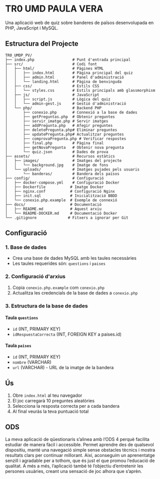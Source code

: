 
# TR0 UMD PAULA VERA

Una aplicació web de quiz sobre banderes de països desenvolupada en PHP, JavaScript i MySQL.

## Estructura del Projecte

```
TR0_UMDP_PV/
├── index.php                 # Punt d'entrada principal
├── src/                      # Codi font
│   ├── html/                 # Pàgines HTML
│   │   ├── index.html        # Pàgina principal del quiz
│   │   ├── admin.html        # Panel d'administració
│   │   └── landing.html      # Pàgina de benvinguda
│   ├── css/                  # Estils CSS
│   │   └── styles.css        # Estils principals amb glassmorphism
│   ├── js/                   # JavaScript
│   │   ├── script.js         # Lògica del quiz
│   │   └── admin-gest.js     # Gestió d'administració
│   └── php/                  # Backend PHP
│       ├── conexio.php       # Connexió a la base de dades
│       ├── getPreguntas.php  # Obtenir preguntes
│       ├── servir_imatge.php # Servir imatges
│       ├── addPregunta.php   # Afegir preguntes
│       ├── deletePregunta.php# Eliminar preguntes
│       ├── updatePregunta.php# Actualitzar preguntes
│       ├── comprovaPregunta.php # Verificar respostes
│       ├── final.php         # Pàgina final
│       ├── getNovaPregunta   # Obtenir nova pregunta
│       └── quiz.json         # Dades de prova
├── assets/                   # Recursos estàtics
│   ├── images/               # Imatges del projecte
│   │   └── background.jpg    # Imatge de fons
│   └── uploads/              # Imatges pujades pels usuaris
│       └── banderas/         # Bandera dels països
├── config/                   # Configuració
│   ├── docker-compose.yml    # Configuració Docker
│   ├── Dockerfile           # Imatge Docker
│   ├── nginx.conf           # Configuració Nginx
│   ├── init.sql             # Inicialització BBDD
│   └── conexio.php.example  # Exemple de connexió
├── docs/                    # Documentació
│   ├── README.md            # Aquest arxiu
│   └── README-DOCKER.md     # Documentació Docker
└── .gitignore              # Fitxers a ignorar per Git
```



## Configuració

### 1. Base de dades
- Crea una base de dades MySQL amb les taules necessàries
- Les taules requerides són: `questions` i `paises`

### 2. Configuració d'arxius
1. Copia `conexio.php.example` com `conexio.php`
2. Actualitza les credencials de la base de dades a `conexio.php`

### 3. Estructura de la base de dades

#### Taula `questions`
- `id` (INT, PRIMARY KEY)
- `idRespuestaCorrecta` (INT, FOREIGN KEY a paises.id)

#### Taula `paises`
- `id` (INT, PRIMARY KEY)
- `nombre` (VARCHAR)
- `url` (VARCHAR) - URL de la imatge de la bandera

## Ús
1. Obre `index.html` al teu navegador
2. El joc carregarà 10 preguntes aleatòries
3. Selecciona la resposta correcta per a cada bandera
4. Al final veuràs la teva puntuació total

## ODS
La meva aplicació de qüestionaris s’alinea amb l’ODS 4 perquè facilita estudiar de manera fàcil i accessible. Permet aprendre des de qualsevol dispositiu, manté una navegació simple sense obstacles tècnics i mostra resultats clars per continuar millorant. Així, aconseguim un aprenentatge senzill i agradable per a tothom, que és just el que promou l’educació de qualitat. A més a més, l’aplicació també té l’objectiu d’entretenir les persones usuàries, creant una sensació de joc alhora que s’aprèn.